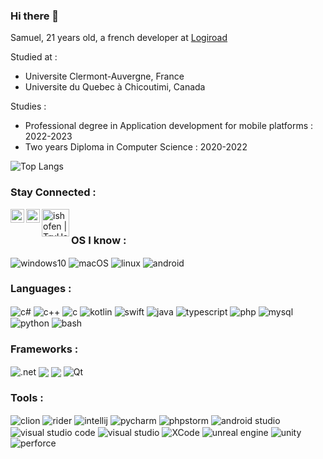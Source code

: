 ### Hi there 👋

<!--
**iShoFen/iShoFen** is a ✨ _special_ ✨ repository because its `README.md` (this file) appears on your GitHub profile.
-->
Samuel, 21 years old, a french developer at [Logiroad](https://www.accenture.com/)

Studied at : 
- Universite Clermont-Auvergne, France  
- Universite du Quebec à Chicoutimi, Canada  

Studies :  
- Professional degree in Application development for mobile platforms : 2022-2023  
- Two years Diploma in Computer Science : 2020-2022  
  
![Top Langs](https://github-readme-stats-ishofen.vercel.app/api/top-langs/?username=iShoFen&exclude_repo=github-readme-stats,TarotMarcHelp,FakeNewsAI&hide=html,css,shell,ejs,objective-c%2B%2B,objective-c&layout=compact&show_icons=true&theme=tokyonight&langs_count=10&size_weight=0.5&count_weight=0.5)

### Stay Connected : 

[<img align="left" alt="samuel | LinkedIn" width="22px" src="https://static-exp1.licdn.com/sc/h/2if24wp7oqlodqdlgei1n1520" />](https://www.linkedin.com/in/samuel-sirven-b49b53211/)

[<img align="left" alt="ishofen | CodinGame" width="22px" src="https://static.codingame.com/assets/favicon_32_32.61e066ad.ico" />](https://www.codingame.com/profile/35b92283d183d5367070d2cb9b2250744423864)

[<img align="left" alt="ishofen | TryHackMe" width="44px" src="https://assets.tryhackme.com/img/logo/tryhackme_logo_full.svg" />](https://tryhackme.com/p/iShoFen) 

<br/>

### OS I know : 

<p align="left">
        <img align="center" src="https://img.shields.io/badge/Windows-0078D6?style=for-the-badge&logo=windows&logoColor=white" alt="windows10"/>
        <img align="center" src="https://img.shields.io/badge/mac%20os-000000?style=for-the-badge&logo=macos&logoColor=white" alt="macOS"/>
        <img align="center" src="https://img.shields.io/badge/Linux-FCC624?style=for-the-badge&logo=linux&logoColor=white" alt="linux"/>
        <img align="center" src="https://img.shields.io/badge/Android-3DDC84?style=for-the-badge&logo=android&logoColor=white" alt="android"/>
</p>

### Languages :

<p align="left">
        <img align="center" src="https://img.shields.io/badge/-C%23-239120?logo=C%20Sharp&style=for-the-badge&logoColor=white" alt="c#"/>
        <img align="center" src="https://img.shields.io/badge/-C++-00599C?logo=C%2B%2B&style=for-the-badge&logoColor=white" alt="c++"/>
        <img align="center" src="https://img.shields.io/badge/-C-A8B9CC?logo=C&style=for-the-badge&logoColor=white" alt="c"/>
        <img align="center" src="https://img.shields.io/badge/kotlin-%237F52FF.svg?style=for-the-badge&logo=kotlin&logoColor=white" alt="kotlin"/>
        <img align="center" src="https://img.shields.io/badge/swift-F54A2A?style=for-the-badge&logo=swift&logoColor=white" alt="swift"/>
        <img align="center" src="https://img.shields.io/badge/-JAVA-f89820?style=for-the-badge&logo=Java&logoColor=white" alt="java"/>
        <img align="center" src="https://img.shields.io/badge/typescript-%23007ACC.svg?style=for-the-badge&logo=typescript&logoColor=white" alt="typescript"/>    
        <img align="center" src="https://img.shields.io/badge/-PHP-777BB4?logo=PHP&style=for-the-badge&logoColor=white" alt="php"/>
        <img align="center" src="https://img.shields.io/badge/-MYSQL-4479A1?logo=MySQL&style=for-the-badge&logoColor=white" alt="mysql"/>
        <img align="center" src="https://img.shields.io/badge/-PYTHON-3776AB?logo=Python&style=for-the-badge&logoColor=white" alt="python"/>
        <img align="center" src="https://img.shields.io/badge/-BASH-4EAA25?logo=GNU%20Bash&style=for-the-badge&logoColor=white" alt="bash"/>
</p>

### Frameworks : 

<p align="left">
        <img align="center" src="https://img.shields.io/badge/.NET-5C2D91?style=for-the-badge&logo=.net&logoColor=white)" alt=".net"/>
        <img align="center" src="https://img.shields.io/badge/Xamarin-3199DC?style=for-the-badge&logo=xamarin&logoColor=white alt="Xamarin"/>
        <img align="center" src="https://img.shields.io/badge/react_native-%2320232a.svg?style=for-the-badge&logo=react&logoColor=%2361DAFB alt="React Native"/>
        <img align="center" src="https://img.shields.io/badge/Qt-%23217346.svg?style=for-the-badge&logo=Qt&logoColor=white" alt="Qt"/>
</p>

### Tools : 
<p align="left">
        <img align="center" src="https://img.shields.io/badge/CLion-black?style=for-the-badge&logo=clion&logoColor=white" alt="clion"/>
        <img align="center" src="https://img.shields.io/badge/Rider-000000.svg?style=for-the-badge&logo=Rider&logoColor=white&color=black&labelColor=crimson" alt="rider"/>
        <img align="center" src="https://img.shields.io/badge/IntelliJIDEA-000000.svg?style=for-the-badge&logo=intellij-idea&logoColor=white" alt="intellij"/>
        <img align="center" src="https://img.shields.io/badge/pycharm-143?style=for-the-badge&logo=pycharm&logoColor=black&color=black&labelColor=green" alt="pycharm"/>
        <img align="center" src="https://img.shields.io/badge/phpstorm-143?style=for-the-badge&logo=phpstorm&logoColor=black&color=black&labelColor=darkorchid" alt="phpstorm"/>
        <img align="center" src="https://img.shields.io/badge/Android%20Studio-3DDC84.svg?style=for-the-badge&logo=android-studio&logoColor=white" alt="android studio"/>
        <img align="center" src="https://img.shields.io/badge/Visual%20Studio%20Code-0078d7.svg?style=for-the-badge&logo=visual-studio-code&logoColor=white" alt="visual studio code"/>
        <img align="center" src="https://img.shields.io/badge/Visual%20Studio-5C2D91.svg?style=for-the-badge&logo=visual-studio&logoColor=white" alt="visual studio"/>
        <img align="center" src="https://img.shields.io/badge/Xcode-007ACC?style=for-the-badge&logo=Xcode&logoColor=white" alt="XCode"/>
        <img align="center" src="https://img.shields.io/badge/unrealengine-%23313131.svg?style=for-the-badge&logo=unrealengine&logoColor=white" alt="unreal engine"/>
        <img align="center" src="https://img.shields.io/badge/Unity-100000?style=for-the-badge&logo=unity&logoColor=white" alt="unity"/>
        <img align="center" src="https://img.shields.io/badge/-PERFORCE%20HELIX-00AEEF?style=for-the-badge&logo=Perforce&logoColor=white" alt="perforce"/>
</p>





